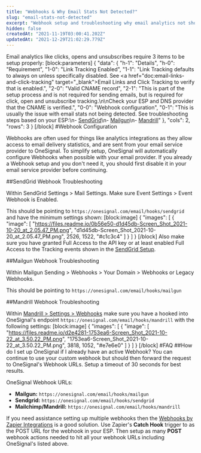 ```yaml
---
title: "Webhooks & Why Email Stats Not Detected?"
slug: "email-stats-not-detected"
excerpt: "Webhook setup and troubleshooting why email analytics not showing in OneSignal."
hidden: false
createdAt: "2021-11-19T03:00:41.202Z"
updatedAt: "2021-12-29T21:02:29.779Z"
---
```

Email analytics like clicks, opens and unsubscribes require 3 items to be setup properly:
[block:parameters]
{
  "data": {
    "h-1": "Details",
    "h-0": "Requirement",
    "1-0": "Link Tracking Enabled",
    "1-1": "Link Tracking defaults to always on unless specifically disabled. See <a href=\"doc:email-links-and-click-tracking\" target=\"_blank\">Email Links and Click Tracking</a> to verify that is enabled.",
    "2-0": "Valid CNAME record",
    "2-1": "This is part of the setup process and is not required for sending emails, but is required for click, open and unsubscribe tracking.\n\nCheck your ESP and DNS provider that the CNAME is verified.",
    "0-0": "Webhook configuration",
    "0-1": "This is usually the issue with email stats not being detected. See troubleshooting steps based on your ESP:\n- [SendGrid](#sendgrid-webhook-troubleshooting)\n- [Mailgun](#mailgun-webhook-troubleshooting)\n- [Mandrill](#mandrill-webhook-troubleshooting)"
  },
  "cols": 2,
  "rows": 3
}
[/block]
#Webhook Configuration

Webhooks are often used for things like analytics integrations as they allow access to email delivery statistics, and are sent from your email service provider to OneSignal. To simplify setup, OneSignal will automatically configure Webhooks when possible with your email provider. If you already a Webhook setup and you don't need it, you should first disable it in your email service provider before continuing. 

##SendGrid Webhook Troubleshooting

Within SendGrid Settings > Mail Settings. Make sure Event Settings > Event Webhook is Enabled.

This should be pointing to `https://onesignal.com/email/hooks/sendgrid` and have the minimum settings shown:
[block:image]
{
  "images": [
    {
      "image": [
        "https://files.readme.io/0b56e50-d1d45db-Screen_Shot_2021-10-20_at_2.05.47_PM.png",
        "d1d45db-Screen_Shot_2021-10-20_at_2.05.47_PM.png",
        2526,
        1522,
        "#c1c3c4"
      ]
    }
  ]
}
[/block]
Also make sure you have granted Full Access to the API key or at least enabled Full Access to the Tracking events shown in the [SendGrid Setup](https://documentation.onesignal.com/docs/sendgrid-setup#step-3-create-api-key). 

##Mailgun Webhook Troubleshooting

Within Mailgun Sending > Webhooks > Your Domain > Webhooks or Legacy Webhooks.

This should be pointing to `https://onesignal.com/email/hooks/mailgun`

##Mandrill Webhook Troubleshooting

Within <a href="https://mandrillapp.com/settings/webhooks" target="_blank">Mandrill > Settings > Webhooks</a> make sure you have a hooked into OneSignal's endpoint `https://onesignal.com/email/hooks/mandrill` with the following settings:
[block:image]
{
  "images": [
    {
      "image": [
        "https://files.readme.io/d2e4281-1753ea6-Screen_Shot_2021-10-22_at_3.50.22_PM.png",
        "1753ea6-Screen_Shot_2021-10-22_at_3.50.22_PM.png",
        3818,
        1052,
        "#e7e6e0"
      ]
    }
  ]
}
[/block]
#FAQ
##How do I set up OneSignal if I already have an active Webhook?
You can continue to use your custom webhook but should then forward the request to OneSignal's Webhook URLs. Setup a timeout of 30 seconds for best results.

OneSignal Webhook URLs:

* **Mailgun:** `https://onesignal.com/email/hooks/mailgun`
* **Sendgrid:** `https://onesignal.com/email/hooks/sendgrid`
* **Mailchimp/Mandrill:** `https://onesignal.com/email/hooks/mandrill`

If you need assistance setting up multiple webhooks then the <a href="https://zapier.com/apps/webhook/integrations" target="_blank">Webhooks by Zapier Integrations</a> is a good solution. Use Zapier's **Catch Hook** trigger to as the POST URL for the webhook in your ESP. Then setup as many **POST** webhook actions needed to hit all your webhook URLs including OneSignal's listed above.